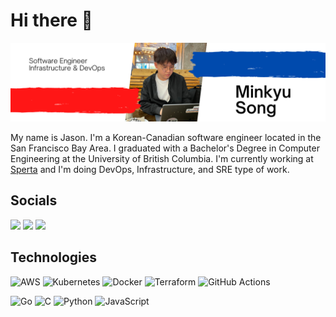 # Hi there 👋

![](banner.png)

My name is Jason. I'm a Korean-Canadian software engineer located in the San Francisco Bay Area. I graduated with a Bachelor's Degree in Computer Engineering at the University of British Columbia. I'm currently working at [Sperta](https://www.sperta.com/) and I'm doing DevOps, Infrastructure, and SRE type of work.

## Socials

[<img src="https://img.shields.io/badge/linkedin-%230077B5.svg?style=for-the-badge&logo=linkedin&logoColor=white">](www.linkedin.com/in/smkjason) [<img src="https://img.shields.io/badge/Twitter-%231DA1F2.svg?style=for-the-badge&logo=Twitter&logoColor=white">](https://twitter.com/_smkjason) [<img src="https://img.shields.io/badge/Gmail-D14836?style=for-the-badge&logo=gmail&logoColor=white">](mailto:smkjason.99@gmail.com)

## Technologies

![AWS](https://img.shields.io/badge/AWS-%23FF9900.svg?style=for-the-badge&logo=amazon-aws&logoColor=white)
![Kubernetes](https://img.shields.io/badge/kubernetes-%23326ce5.svg?style=for-the-badge&logo=kubernetes&logoColor=white)
![Docker](https://img.shields.io/badge/docker-%230db7ed.svg?style=for-the-badge&logo=docker&logoColor=white)
![Terraform](https://img.shields.io/badge/terraform-%235835CC.svg?style=for-the-badge&logo=terraform&logoColor=white)
![GitHub Actions](https://img.shields.io/badge/github%20actions-%232671E5.svg?style=for-the-badge&logo=githubactions&logoColor=white)

![Go](https://img.shields.io/badge/go-%2300ADD8.svg?style=for-the-badge&logo=go&logoColor=white)
![C](https://img.shields.io/badge/c-%2300599C.svg?style=for-the-badge&logo=c&logoColor=white)
![Python](https://img.shields.io/badge/python-3670A0?style=for-the-badge&logo=python&logoColor=ffdd54)
![JavaScript](https://img.shields.io/badge/javascript-%23323330.svg?style=for-the-badge&logo=javascript&logoColor=%23F7DF1E)
